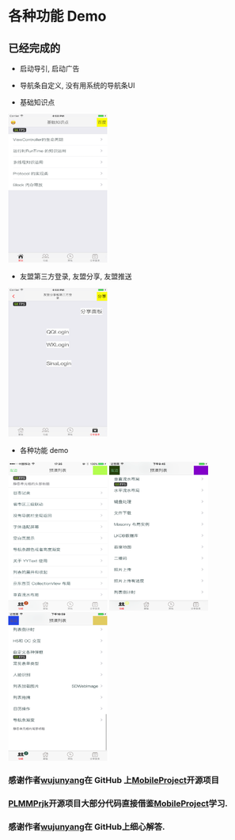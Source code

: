# 各种功能 Demo


## 已经完成的


- 启动导引, 启动广告

- 导航条自定义, 没有用系统的导航条UI

- 基础知识点

<img src="./images/home1.png" width="200" height="300">

- 友盟第三方登录, 友盟分享, 友盟推送

<img src="./images/home4.png" width="200" height="300">

- 各种功能 demo 


<img src="./images/home2.PNG" width="200" height="300">


<img src="./images/home5.png" width="200" height="300">


<img src="./images/home6.png" width="200" height="300">



### 感谢作者[wujunyang](https://github.com/wujunyang)在 GitHub 上[MobileProject](https://github.com/wujunyang/MobileProject)开源项目

### [PLMMPrjk](https://github.com/NJHu/PLMMPrjk)开源项目大部分代码直接借鉴[MobileProject](https://github.com/wujunyang/MobileProject)学习.

### 感谢作者[wujunyang](https://github.com/wujunyang)在 GitHub上细心解答.
